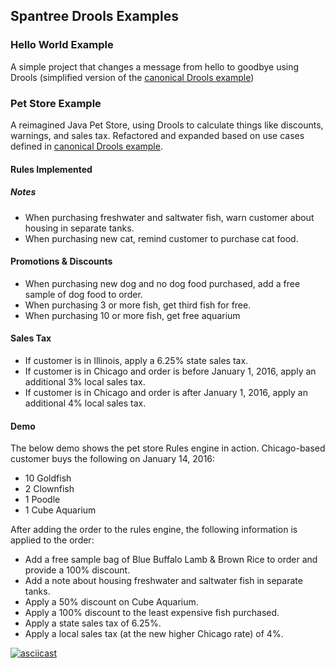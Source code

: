 ## Spantree Drools Examples

### Hello World Example

A simple project that changes a message from hello to goodbye using Drools (simplified version of
the [canonical Drools example](https://github.com/droolsjbpm/drools/blob/master/drools-examples/src/main/resources/org/drools/examples/helloworld/HelloWorld.drl))

### Pet Store Example

A reimagined Java Pet Store, using Drools to calculate things like discounts, warnings, and sales tax. Refactored and expanded based on use cases defined in [canonical Drools example](https://github.com/droolsjbpm/drools/blob/master/drools-examples/src/main/resources/org/drools/examples/petstore/PetStore.drl).

#### Rules Implemented

##### Notes

* When purchasing freshwater and saltwater fish, warn customer about housing in separate tanks.
* When purchasing new cat, remind customer to purchase cat food.

#### Promotions & Discounts

* When purchasing new dog and no dog food purchased, add a free sample of dog food to order.
* When purchasing 3 or more fish, get third fish for free.
* When purchasing 10 or more fish, get free aquarium

#### Sales Tax

* If customer is in Illinois, apply a 6.25% state sales tax.
* If customer is in Chicago and order is before January 1, 2016, apply an additional 3% local sales tax.
* If customer is in Chicago and order is after January 1, 2016, apply an additional 4% local sales tax.

#### Demo

The below demo shows the pet store Rules engine in action. Chicago-based customer buys the following on January 14, 2016:

* 10 Goldfish
* 2 Clownfish
* 1 Poodle
* 1 Cube Aquarium

After adding the order to the rules engine, the following information is applied to the order:

* Add a free sample bag of Blue Buffalo Lamb & Brown Rice to order and provide a 100% discount.
* Add a note about housing freshwater and saltwater fish in separate tanks.
* Apply a 50% discount on Cube Aquarium.
* Apply a 100% discount to the least expensive fish purchased.
* Apply a state sales tax of 6.25%.
* Apply a local sales tax (at the new higher Chicago rate) of 4%.

[![asciicast](https://asciinema.org/a/6xwqsee18ls0kj1lxh5bkpv2t)](https://asciinema.org/a/6xwqsee18ls0kj1lxh5bkpv2t)
